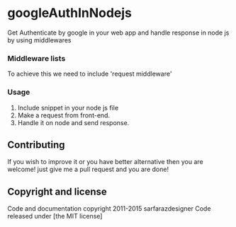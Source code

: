 # googleAuthInNodejs
Get Authenticate by google in your web app and handle response in node js by using middlewares

### Middleware lists
To achieve this we need to include 'request middleware'


### Usage
1. Include snippet in your node js file
2. Make a request from front-end.
3. Handle it on node and send response.

## Contributing
If you wish to improve it or you have better alternative then
you are welcome! just give me a pull request and you are done!

## Copyright and license
Code and documentation copyright 2011-2015 sarfarazdesigner Code released under [the MIT license]